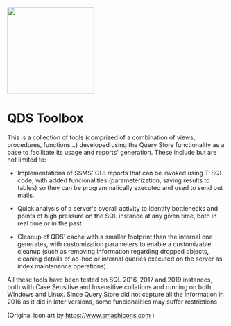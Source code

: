 <img src="https://raw.githubusercontent.com/channeladvisor/qdstoolbox/main/qdstoolbox.svg" width="200">

# QDS Toolbox
This is a collection of tools (comprised of a combination of views, procedures, functions...) developed using the Query Store functionality as a base to facilitate its usage and reports' generation. These include but are not limited to:

- Implementations of SSMS' GUI reports that can be invoked using T-SQL code, with added funcionalities (parameterization, saving results to tables) so they can be programmatically executed and used to send out mails.

- Quick analysis of a server's overall activity to identify bottlenecks and points of high pressure on the SQL instance at any given time, both in real time or in the past.

- Cleanup of QDS' cache with a smaller footprint than the internal one generates, with customization parameters to enable a customizable cleanup (such as removing information regarding dropped objects, cleaning details of ad-hoc or internal queries executed on the server as index maintenance operations).

All these tools have been tested on SQL 2016, 2017 and 2019 instances, both with Case Sensitive and Insensitive collations and running on both Windows and Linux.
Since Query Store did not capture all the information in 2016 as it did in later versions, some funcionalities may suffer restrictions


(Original icon art by https://www.smashicons.com )